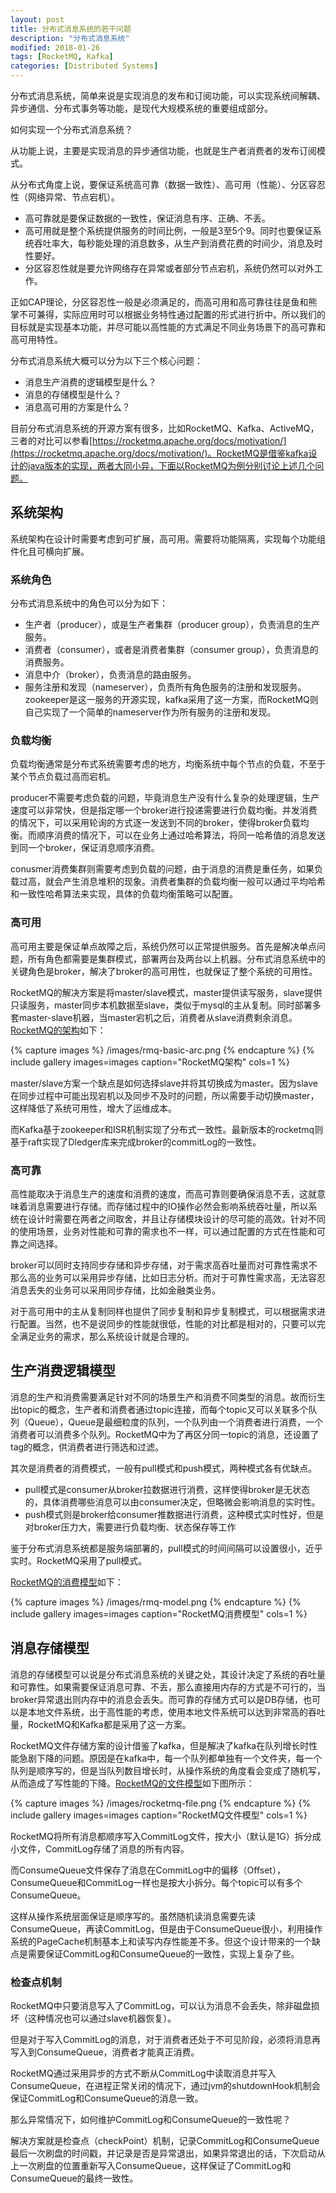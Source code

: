 ```yaml
---
layout: post
title: 分布式消息系统的若干问题
description: "分布式消息系统"
modified: 2018-01-26
tags: [RocketMQ, Kafka]
categories: [Distributed Systems]
---
```


分布式消息系统，简单来说是实现消息的发布和订阅功能，可以实现系统间解耦、异步通信、分布式事务等功能，是现代大规模系统的重要组成部分。

如何实现一个分布式消息系统？

从功能上说，主要是实现消息的异步通信功能，也就是生产者消费者的发布订阅模式。

从分布式角度上说，要保证系统高可靠（数据一致性）、高可用（性能）、分区容忍性（网络异常、节点宕机）。

* 高可靠就是要保证数据的一致性，保证消息有序、正确、不丢。
* 高可用就是整个系统提供服务的时间比例，一般是3至5个9。同时也要保证系统吞吐率大，每秒能处理的消息数多，从生产到消费花费的时间少，消息及时性要好。
* 分区容忍性就是要允许网络存在异常或者部分节点宕机，系统仍然可以对外工作。


正如CAP理论，分区容忍性一般是必须满足的，而高可用和高可靠往往是鱼和熊掌不可兼得，实际应用时可以根据业务特性通过配置的形式进行折中。所以我们的目标就是实现基本功能，并尽可能以高性能的方式满足不同业务场景下的高可靠和高可用特性。

分布式消息系统大概可以分为以下三个核心问题：

* 消息生产消费的逻辑模型是什么？
* 消息的存储模型是什么？
* 消息高可用的方案是什么？

目前分布式消息系统的开源方案有很多，比如RocketMQ、Kafka、ActiveMQ，三者的对比可以参看[https://rocketmq.apache.org/docs/motivation/](https://rocketmq.apache.org/docs/motivation/)。RocketMQ是借鉴kafka设计的java版本的实现，两者大同小异，下面以RocketMQ为例分别讨论上述几个问题。

## 系统架构
系统架构在设计时需要考虑到可扩展，高可用。需要将功能隔离，实现每个功能组件化且可横向扩展。

### 系统角色
分布式消息系统中的角色可以分为如下：

* 生产者（producer），或是生产者集群（producer group），负责消息的生产服务。
* 消费者（consumer），或者是消费者集群（consumer group），负责消息的消费服务。
* 消息中介（broker），负责消息的路由服务。
* 服务注册和发现（nameserver），负责所有角色服务的注册和发现服务。zookeeper是这一服务的开源实现，kafka采用了这一方案，而RocketMQ则自己实现了一个简单的nameserver作为所有服务的注册和发现。

### 负载均衡
负载均衡通常是分布式系统需要考虑的地方，均衡系统中每个节点的负载，不至于某个节点负载过高而宕机。

producer不需要考虑负载的问题，毕竟消息生产没有什么复杂的处理逻辑，生产速度可以非常快，但是指定哪一个broker进行投递需要进行负载均衡。并发消费的情况下，可以采用轮询的方式逐一发送到不同的broker，使得broker负载均衡。而顺序消费的情况下，可以在业务上通过哈希算法，将同一哈希值的消息发送到同一个broker，保证消息顺序消费。

conusmer消费集群则需要考虑到负载的问题，由于消息的消费是重任务，如果负载过高，就会产生消息堆积的现象。消费者集群的负载均衡一般可以通过平均哈希和一致性哈希算法来实现，具体的负载均衡策略可以配置。

### 高可用
高可用主要是保证单点故障之后，系统仍然可以正常提供服务。首先是解决单点问题，所有角色都需要是集群模式，部署两台及两台以上机器。分布式消息系统中的关键角色是broker，解决了broker的高可用性，也就保证了整个系统的可用性。

RocketMQ的解决方案是将master/slave模式，master提供读写服务，slave提供只读服务，master同步本机数据至slave，类似于mysql的主从复制。同时部署多套master-slave机器，当master宕机之后，消费者从slave消费剩余消息。[RocketMQ的架构](https://rocketmq.apache.org/assets/images/rmq-basic-arc.png)如下：

{% capture images %}
	/images/rmq-basic-arc.png
{% endcapture %}
{% include gallery images=images caption="RocketMQ架构" cols=1 %}

master/slave方案一个缺点是如何选择slave并将其切换成为master。因为slave在同步过程中可能出现宕机以及同步不及时的问题，所以需要手动切换master，这样降低了系统可用性，增大了运维成本。

而Kafka基于zookeeper和ISR机制实现了分布式一致性。最新版本的rocketmq则基于raft实现了Dledger库来完成broker的commitLog的一致性。

### 高可靠
高性能取决于消息生产的速度和消费的速度，而高可靠则要确保消息不丢，这就意味着消息需要进行存储。而存储过程中的IO操作必然会影响系统吞吐量，所以系统在设计时需要在两者之间取舍，并且让存储模块设计的尽可能的高效。针对不同的使用场景，业务对性能和可靠的需求也不一样，可以通过配置的方式在性能和可靠之间选择。

broker可以同时支持同步存储和异步存储，对于需求高吞吐量而对可靠性需求不那么高的业务可以采用异步存储，比如日志分析。而对于可靠性需求高，无法容忍消息丢失的业务可以采用同步存储，比如金融类业务。

对于高可用中的主从复制同样也提供了同步复制和异步复制模式，可以根据需求进行配置。当然，也不是说同步的性能就很低，性能的对比都是相对的，只要可以完全满足业务的需求，那么系统设计就是合理的。

## 生产消费逻辑模型
消息的生产和消费需要满足针对不同的场景生产和消费不同类型的消息。故而衍生出topic的概念，生产者和消费者通过topic连接，而每个topic又可以关联多个队列（Queue），Queue是最细粒度的队列，一个队列由一个消费者进行消费，一个消费者可以消费多个队列。RocketMQ中为了再区分同一topic的消息，还设置了tag的概念，供消费者进行筛选和过滤。

其次是消费者的消费模式，一般有pull模式和push模式，两种模式各有优缺点。

* pull模式是consumer从broker拉数据进行消费，这样使得broker是无状态的，具体消费哪些消息可以由consumer决定，但略微会影响消息的实时性。
* push模式则是broker给consumer推数据进行消费，这种模式实时性好，但是对broker压力大，需要进行负载均衡、状态保存等工作

鉴于分布式消息系统都是服务端部署的，pull模式的时间间隔可以设置很小，近乎实时。RocketMQ采用了pull模式。

[RocketMQ的消费模型](https://rocketmq.apache.org/assets/images/rmq-model.png)如下：

{% capture images %}
	/images/rmq-model.png
{% endcapture %}
{% include gallery images=images caption="RocketMQ消费模型" cols=1 %}

## 消息存储模型
消息的存储模型可以说是分布式消息系统的关键之处，其设计决定了系统的吞吐量和可靠性。如果需要保证消息可靠、不丢，那么直接用内存的方式是不可行的，当broker异常退出则内存中的消息会丢失。而可靠的存储方式可以是DB存储，也可以是本地文件系统，出于高性能的考虑，使用本地文件系统可以达到非常高的吞吐量，RocketMQ和Kafka都是采用了这一方案。

RocketMQ文件存储方案的设计借鉴了kafka，但是解决了kafka在队列增长时性能急剧下降的问题。原因是在kafka中，每一个队列都单独有一个文件夹，每一个队列是顺序写的，但是当队列数目增长时，从操作系统的角度看会变成了随机写，从而造成了写性能的下降。[RocketMQ的文件模型](http://alibaba.github.io/RocketMQ-docs/document/design/RocketMQ_design.pdf)如下图所示：

{% capture images %}
	/images/rocketmq-file.png
{% endcapture %}
{% include gallery images=images caption="RocketMQ文件模型" cols=1 %}

RocketMQ将所有消息都顺序写入CommitLog文件，按大小（默认是1G）拆分成小文件，CommitLog存储了消息的所有内容。

而ConsumeQueue文件保存了消息在CommitLog中的偏移（Offset），ConsumeQueue和CommitLog一样也是按大小拆分。每个topic可以有多个ConsumeQueue。

这样从操作系统层面保证是顺序写的。虽然随机读消息需要先读ConsumeQueue，再读CommitLog，但是由于ConsumeQueue很小，利用操作系统的PageCache机制基本上和读写内存性能差不多。但这个设计带来的一个缺点是需要保证CommitLog和ConsumeQueue的一致性，实现上复杂了些。

### 检查点机制
RocketMQ中只要消息写入了CommitLog，可以认为消息不会丢失，除非磁盘损坏（这种情况也可以通过slave机器恢复）。

但是对于写入CommitLog的消息，对于消费者还处于不可见阶段，必须将消息再写入到ConsumeQueue，消费者才能真正消费。

RocketMQ通过采用异步的方式不断从CommitLog中读取消息并写入ConsumeQueue，在进程正常关闭的情况下，通过jvm的shutdownHook机制会保证CommitLog和ConsumeQueue的消息一致。

那么异常情况下，如何维护CommitLog和ConsumeQueue的一致性呢？

解决方案就是检查点（checkPoint）机制，记录CommitLog和ConsumeQueue最后一次刷盘的时间戳，并记录是否是异常退出，如果异常退出的话，下次启动从上一次刷盘的位置重新写入ConsumeQueue，这样保证了CommitLog和ConsumeQueue的最终一致性。




